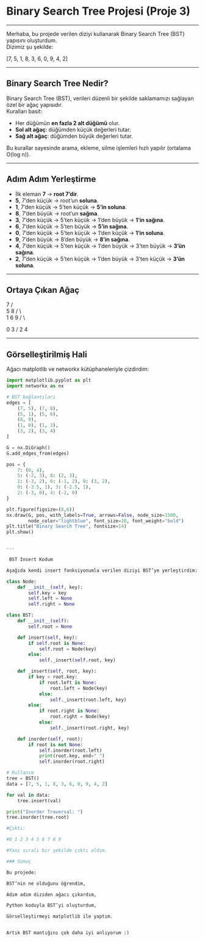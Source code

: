# Binary Search Tree Projesi (Proje 3)
---
Merhaba, bu projede verilen diziyi kullanarak Binary Search Tree (BST) yapısını oluşturdum.  
Dizimiz şu şekilde:

[7, 5, 1, 8, 3, 6, 0, 9, 4, 2]

---

##  Binary Search Tree Nedir?

Binary Search Tree (BST), verileri düzenli bir şekilde saklamamızı sağlayan özel bir ağaç yapısıdır.  
Kuralları basit:  
- Her düğümün **en fazla 2 alt düğümü** olur.  
- **Sol alt ağaç**: düğümden küçük değerleri tutar.  
- **Sağ alt ağaç**: düğümden büyük değerleri tutar.  

Bu kurallar sayesinde arama, ekleme, silme işlemleri hızlı yapılır (ortalama O(log n)).  

---

##  Adım Adım Yerleştirme

- İlk eleman **7** → **root 7’dir**.  
- **5**, 7’den küçük → root’un **soluna**.  
- **1**, 7’den küçük → 5’ten küçük → **5’in soluna**.  
- **8**, 7’den büyük → root’un **sağına**.  
- **3**, 7’den küçük → 5’ten küçük → 1’den büyük → **1’in sağına**.  
- **6**, 7’den küçük → 5’ten büyük → **5’in sağına**.  
- **0**, 7’den küçük → 5’ten küçük → 1’den küçük → **1’in soluna**.  
- **9**, 7’den büyük → 8’den büyük → **8’in sağına**.  
- **4**, 7’den küçük → 5’ten küçük → 1’den büyük → 3’ten büyük → **3’ün sağına**.  
- **2**, 7’den küçük → 5’ten küçük → 1’den büyük → 3’ten küçük → **3’ün soluna**.  

---

##  Ortaya Çıkan Ağaç

7
    /   \
   5     8
  / \      \
 1   6      9
/ \

0   3 / 
2   4

---

##  Görselleştirilmiş Hali

Ağacı matplotlib ve networkx kütüphaneleriyle çizdirdim:  

```python
import matplotlib.pyplot as plt
import networkx as nx

# BST bağlantıları
edges = [
    (7, 5), (7, 8),
    (5, 1), (5, 6),
    (8, 9),
    (1, 0), (1, 3),
    (3, 2), (3, 4)
]

G = nx.DiGraph()
G.add_edges_from(edges)

pos = {
    7: (0, 4),
    5: (-2, 3), 8: (2, 3),
    1: (-3, 2), 6: (-1, 2), 9: (3, 2),
    0: (-3.5, 1), 3: (-2.5, 1),
    2: (-3, 0), 4: (-2, 0)
}

plt.figure(figsize=(8,6))
nx.draw(G, pos, with_labels=True, arrows=False, node_size=1500,
        node_color="lightblue", font_size=10, font_weight="bold")
plt.title("Binary Search Tree", fontsize=14)
plt.show()


---

 BST Insert Kodum

Aşağıda kendi insert fonksiyonumla verilen diziyi BST’ye yerleştirdim:

class Node:
    def __init__(self, key):
        self.key = key
        self.left = None
        self.right = None

class BST:
    def __init__(self):
        self.root = None

    def insert(self, key):
        if self.root is None:
            self.root = Node(key)
        else:
            self._insert(self.root, key)

    def _insert(self, root, key):
        if key < root.key:
            if root.left is None:
                root.left = Node(key)
            else:
                self._insert(root.left, key)
        else:
            if root.right is None:
                root.right = Node(key)
            else:
                self._insert(root.right, key)

    def inorder(self, root):
        if root is not None:
            self.inorder(root.left)
            print(root.key, end=" ")
            self.inorder(root.right)

# Kullanım
tree = BST()
data = [7, 5, 1, 8, 3, 6, 0, 9, 4, 2]

for val in data:
    tree.insert(val)

print("Inorder Traversal: ")
tree.inorder(tree.root)

#Çıktı:

#0 1 2 3 4 5 6 7 8 9

#Yani sıralı bir şekilde çıktı aldım.

### Sonuç

Bu projede:

BST’nin ne olduğunu öğrendim,

Adım adım diziden ağacı çıkardım,

Python koduyla BST’yi oluşturdum,

Görselleştirmeyi matplotlib ile yaptım.


Artık BST mantığını çok daha iyi anlıyorum :)


